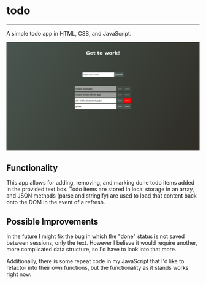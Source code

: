 # todo

---

A simple todo app in HTML, CSS, and JavaScript.

![Image of App](/assets/images/todoapp.png "Todo App")

## Functionality

This app allows for adding, removing, and marking done todo items added in the provided text box. Todo items are stored in local storage in an array, and JSON methods (parse and stringify) are used to load that content back onto the DOM in the event of a refresh.

## Possible Improvements

In the future I might fix the bug in which the "done" status is not saved between sessions, only the text. However I believe it would require another, more complicated data structure, so I'd have to look into that more.

Additionally, there is some repeat code in my JavaScript that I'd like to refactor into their own functions, but the functionality as it stands works right now.
